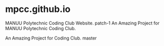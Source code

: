 # mpcc.github.io
MANUU Polytechnic Coding Club Website.
 patch-1
An Amazing Project for MANUU Polytechnic Coding Club.

An Amazing Project for Coding Club.
 master
